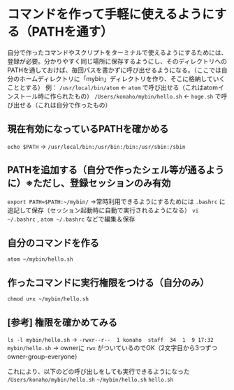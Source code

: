 # コマンドを作って手軽に使えるようにする（PATHを通す）

自分で作ったコマンドやスクリプトをターミナルで使えるようにするためには、登録が必要。分かりやすく同じ場所に保存するようにし、そのディレクトリへのPATHを通しておけば、毎回パスを書かずに呼び出せるようになる。（ここでは自分のホームディレクトリに「mybin」ディレクトリを作り、そこに格納していくこととする）
例：
`/usr/local/bin/atom` ← `atom` で呼び出せる（これはatomインストール時に作られたもの）
`/Users/konaho/mybin/hello.sh` ← `hoge.sh` で呼び出せる（これは自分で作ったもの）


## 現在有効になっているPATHを確かめる
`echo $PATH`  → `/usr/local/bin:/usr/bin:/bin:/usr/sbin:/sbin`

## PATHを追加する（自分で作ったシェル等が通るように）※ただし、登録セッションのみ有効
`export PATH=$PATH:~/mybin/`
→常時利用できるようにするためには `.bashrc` に追記して保存（セッション起動時に自動で実行されるようになる）
`vi ~/.bashrc` , `atom ~/.bashrc` などで編集＆保存

## 自分のコマンドを作る
`atom ~/mybin/hello.sh`

## 作ったコマンドに実行権限をつける（自分のみ）
`chmod u+x ~/mybin/hello.sh`

## [参考] 権限を確かめてみる
`ls -l mybin/hello.sh`
→ `-rwxr--r--  1 konaho  staff  34  1  9 17:32 mybin/hello.sh`
→ ownerに `rwx` がついているのでOK（2文字目から3つずつowner-group-everyone）

これにより、以下のどの呼び出しをしても実行できるようになった
`/Users/konaho/mybin/hello.sh`
`~/mybin/hello.sh`
`hello.sh`
